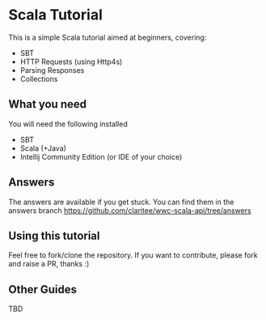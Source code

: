 # Scala Tutorial

This is a simple Scala tutorial aimed at beginners, covering:
 
 * SBT
 * HTTP Requests (using Http4s)
 * Parsing Responses
 * Collections

## What you need
 
You will need the following installed

 * SBT
 * Scala (+Java)
 * Intellij Community Edition (or IDE of your choice)

## Answers

The answers are available if you get stuck. You can find them in the answers branch https://github.com/claritee/wwc-scala-api/tree/answers

## Using this tutorial

Feel free to fork/clone the repository. 
If you want to contribute, please fork and raise a PR, thanks :)

## Other Guides
 
TBD
